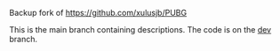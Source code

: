Backup fork of https://github.com/xulusjb/PUBG

This is the main branch containing descriptions. The code is on the [dev](https://github.com/hiroto-takatoshi/PUBG-farm-bot-for-PC-1.0/tree/dev) branch.
